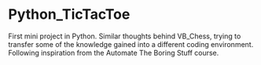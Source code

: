 # Python_TicTacToe

First mini project in Python.
Similar thoughts behind VB_Chess, trying to transfer some of the knowledge gained into a different coding environment.
Following inspiration from the Automate The Boring Stuff course.
